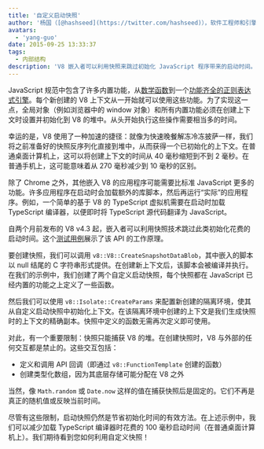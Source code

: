 ```yaml
---
title: '自定义启动快照'
author: '杨国（[@hashseed](https://twitter.com/hashseed)），软件工程师和引擎预热供应商'
avatars:
  - 'yang-guo'
date: 2015-09-25 13:33:37
tags:
  - 内部结构
description: 'V8 嵌入者可以利用快照来跳过初始化 JavaScript 程序带来的启动时间。'
---
```

JavaScript 规范中包含了许多内置功能，从[数学函数](https://developer.mozilla.org/en/docs/Web/JavaScript/Reference/Global_Objects/Math)到一个[功能齐全的正则表达式引擎](https://developer.mozilla.org/en/docs/Web/JavaScript/Guide/Regular_Expressions)。每个新创建的 V8 上下文从一开始就可以使用这些功能。为了实现这一点，全局对象（例如浏览器中的 window 对象）和所有内置功能必须在创建上下文时设置并初始化到 V8 的堆中。从头开始执行这些操作需要相当多的时间。

<!--truncate-->
幸运的是，V8 使用了一种加速的捷径：就像为快速晚餐解冻冷冻披萨一样，我们将之前准备好的快照反序列化直接到堆中，从而获得一个已初始化的上下文。在普通桌面计算机上，这可以将创建上下文的时间从 40 毫秒缩短到不到 2 毫秒。在普通手机上，这可能意味着从 270 毫秒减少到 10 毫秒的区别。

除了 Chrome 之外，其他嵌入 V8 的应用程序可能需要比标准 JavaScript 更多的功能。许多应用程序在启动时会加载额外的库脚本，然后再运行“实际”的应用程序。例如，一个简单的基于 V8 的 TypeScript 虚拟机需要在启动时加载 TypeScript 编译器，以便即时将 TypeScript 源代码翻译为 JavaScript。

自两个月前发布的 V8 v4.3 起，嵌入者可以利用快照技术跳过此类初始化花费的启动时间。这个[测试用例](https://chromium.googlesource.com/v8/v8.git/+/4.5.103.9/test/cctest/test-serialize.cc#661)展示了该 API 的工作原理。

要创建快照，我们可以调用 `v8::V8::CreateSnapshotDataBlob`，其中嵌入的脚本以 null 结尾的 C 字符串形式提供。在创建新上下文后，该脚本会被编译并执行。在我们的示例中，我们创建了两个自定义启动快照，每个快照都在 JavaScript 已经内置的功能之上定义了一些函数。

然后我们可以使用 `v8::Isolate::CreateParams` 来配置新创建的隔离环境，使其从自定义启动快照中初始化上下文。在该隔离环境中创建的上下文是我们生成快照时的上下文的精确副本。快照中定义的函数无需再次定义即可使用。

对此，有一个重要限制：快照只能捕获 V8 的堆。在创建快照时，V8 与外部的任何交互都是禁止的。这些交互包括：

- 定义和调用 API 回调（即通过 `v8::FunctionTemplate` 创建的函数）
- 创建类型化数组，因为其底层存储可能分配在 V8 之外

当然，像 `Math.random` 或 `Date.now` 这样的值在捕获快照后是固定的。它们不再是真正的随机值或反映当前时间。

尽管有这些限制，启动快照仍然是节省初始化时间的有效方法。在上述示例中，我们可以减少加载 TypeScript 编译器时花费的 100 毫秒启动时间（在普通桌面计算机上）。我们期待看到您如何利用自定义快照！

